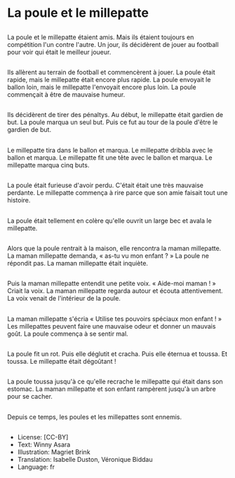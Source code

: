 # La poule et le millepatte

##
La poule et le millepatte étaient amis. Mais ils étaient toujours en compétition l'un contre l'autre. Un jour, ils décidèrent de jouer au football pour voir qui était le meilleur joueur.

##
Ils allèrent au terrain de football et commencèrent à jouer. La poule était rapide, mais le millepatte était encore plus rapide. La poule envoyait le ballon loin, mais le millepatte l'envoyait encore plus loin. La poule commençait à être de mauvaise humeur.

##
Ils décidèrent de tirer des pénaltys. Au début, le millepatte était gardien de but. La poule marqua un seul but. Puis ce fut au tour de la poule d'être le gardien de but.

##
Le millepatte tira dans le ballon et marqua. Le millepatte dribbla avec le ballon et marqua. Le millepatte fit une tête avec le ballon et marqua. Le millepatte marqua cinq buts.

##
La poule était furieuse d'avoir perdu. C'était était une très mauvaise perdante. Le millepatte commença à rire parce que son amie faisait tout une histoire.

##
La poule était tellement en colère qu'elle ouvrit un large bec et avala le millepatte.

##
Alors que la poule rentrait à la maison, elle rencontra la maman millepatte. La maman millepatte demanda, « as-tu vu mon enfant ? » La poule ne répondit pas. La maman millepatte était inquiète.

##
Puis la maman millepatte entendit une petite voix. « Aide-moi maman ! » Criait la voix. La maman millepatte regarda autour et écouta attentivement. La voix venait de l'intérieur de la poule.

##
La maman millepatte s'écria « Utilise tes pouvoirs spéciaux mon enfant ! » Les millepattes peuvent faire une mauvaise odeur et donner un mauvais goût. La poule commença à se sentir mal.

##
La poule fit un rot. Puis elle déglutit et cracha. Puis elle éternua et toussa. Et toussa. Le millepatte était dégoûtant !

##
La poule toussa jusqu'à ce qu'elle recrache le millepatte qui était dans son estomac. La maman millepatte et son enfant rampèrent jusqu'à un arbre pour se cacher.

##
Depuis ce temps, les poules et les millepattes sont ennemis.

##
* License: [CC-BY]
* Text: Winny Asara
* Illustration: Magriet Brink
* Translation: Isabelle Duston, Véronique Biddau
* Language: fr
